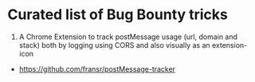 # Curated list of Bug Bounty tricks

1. A Chrome Extension to track postMessage usage (url, domain and stack) both by logging using CORS and also visually as an extension-icon
 - https://github.com/fransr/postMessage-tracker
